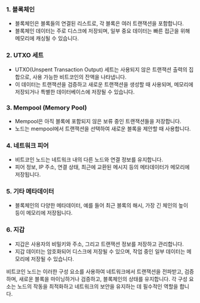 ### 1. **블록체인**

- 블록체인은 블록들의 연결된 리스트로, 각 블록은 여러 트랜잭션을 포함합니다.
- 블록체인 데이터는 주로 디스크에 저장되며, 일부 중요 데이터는 빠른 접근을 위해 메모리에 캐싱될 수 있습니다.

### 2. **UTXO 세트**

- UTXO(Unspent Transaction Output) 세트는 사용되지 않은 트랜잭션 출력의 집합으로, 사용 가능한 비트코인의 잔액을 나타냅니다.
- 이 데이터는 트랜잭션을 검증하고 새로운 트랜잭션을 생성할 때 사용되며, 메모리에 저장되거나 특별한 데이터베이스에 저장될 수 있습니다.

### 3. **Mempool (Memory Pool)**

- Mempool은 아직 블록에 포함되지 않은 보류 중인 트랜잭션들을 저장합니다.
- 노드는 mempool에서 트랜잭션을 선택하여 새로운 블록을 제안할 때 사용합니다.

### 4. **네트워크 피어**

- 비트코인 노드는 네트워크 내의 다른 노드와 연결 정보를 유지합니다.
- 피어 정보, IP 주소, 연결 상태, 최근에 교환된 메시지 등의 메타데이터가 메모리에 저장됩니다.

### 5. **기타 메타데이터**

- 블록체인의 다양한 메타데이터, 예를 들어 최근 블록의 해시, 가장 긴 체인의 높이 등이 메모리에 저장됩니다.

### 6. **지갑**

- 지갑은 사용자의 비밀키와 주소, 그리고 트랜잭션 정보를 저장하고 관리합니다.
- 지갑 데이터는 암호화되어 디스크에 저장될 수 있으며, 작업 중인 일부 데이터는 메모리에 저장될 수 있습니다.

비트코인 노드는 이러한 구성 요소를 사용하여 네트워크에서 트랜잭션을 전파받고, 검증하며, 새로운 블록을 마이닝하거나 검증하고, 블록체인의 상태를 유지합니다. 각 구성 요소는 노드의 작동을 최적화하고 네트워크의 보안을 유지하는 데 필수적인 역할을 합니다.